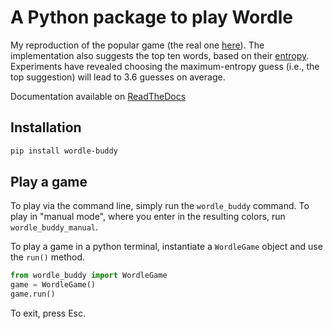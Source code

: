 # A Python package to play Wordle

My reproduction of the popular game (the real one [here](https://www.nytimes.com/games/wordle/index.html)). The implementation also suggests the top ten words, based on their [entropy](https://en.wikipedia.org/wiki/Entropy_(information_theory)). Experiments have revealed choosing the maximum-entropy guess (i.e., the top suggestion) will lead to 3.6 guesses on average.

Documentation available on [ReadTheDocs](https://wordle-buddy.readthedocs.io/en/latest/)

## Installation

```bash
pip install wordle-buddy
```

## Play a game

To play via the command line, simply run the `wordle_buddy` command. To play in "manual mode", where you enter in the resulting colors, run `wordle_buddy_manual`.

To play a game in a python terminal, instantiate a `WordleGame` object and use the `run()` method.

```python
from wordle_buddy import WordleGame
game = WordleGame()
game.run()
```

To exit, press Esc.

